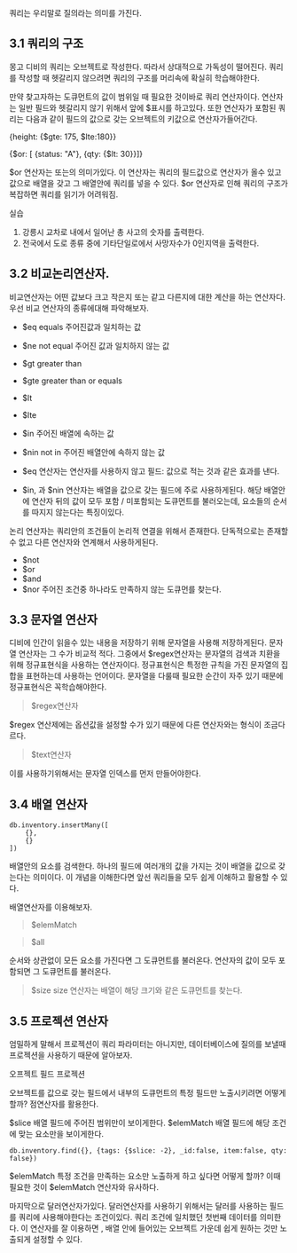 쿼리는 우리말로 질의라는 의미를 가진다. 


## 3.1 쿼리의 구조

몽고 디비의 쿼리는 오브젝트로 작성한다. 따라서 상대적으로 가독성이 떨어진다. 쿼리를 작성할 때 헷갈리지 않으려면 쿼리의 구조를 머리속에 확실히 학습해야한다.

만약 찾고자하는 도큐먼트의 값이 범위일 때 필요한 것이바로 쿼리 연산자이다. 연산자는 일반 필드와 헷갈리지 않기 위해서 앞에 $표시를 하고있다. 또한 연산자가 포함된 쿼리는 다음과 같이 필드의 값으로 갖는 오브젝트의 키값으로 연산자가들어간다.

{height: {$gte: 175, $lte:180}}


{$or: [ {status: "A"}, {qty: {$lt: 30}}]}


$or 연산자는 또는의 의미가있다. 이 연산자는 쿼리의 필드값으로 연산자가 올수 있고 값으로 배열을 갖고 그 배열안에 쿼리를 넣을 수 있다. $or 연산자로 인해 쿼리의 구조가 복잡하면 쿼리를 읽기가 어려워짐.

실습

1. 강릉시 교차로 내에서 일어난 총 사고의 숫자를 출력한다. 
2. 전국에서 도로 종류 중에 기타단일로에서 사망자수가 0인지역을 출력한다. 

## 3.2 비교논리연산자.

비교연산자는 어떤 값보다 크고 작은지 또는 같고 다른지에 대한 계산을 하는 연산자다.우선 비교 연산자의 종류에대해 파악해보자.


- $eq equals 주어진값과 일치하는 값
- $ne not equal 주어진 값과 일치하지 않는 값
- $gt greater than
- $gte greater than or equals 
- $lt
- $lte
- $in 주어진 배열에 속하는 값
- $nin not in 주어진 배열안에 속하지 않는 값

- $eq 연산자는 연산자를 사용하지 않고 필드: 값으로 적는 것과 같은 효과를 낸다.
- $in, 과 $nin 연산자는 배열을 값으로 갖는 필드에 주로 사용하게된다. 해당 배열안에 연산자 뒤의 값이 모두 포함 / 미포함되는 도큐먼트를 불러오는데, 요소들의 순서를 따지지 않는다는 특징이있다. 


논리 연산자는 쿼리안의 조건들이 논리적 연결을 위해서 존재한다. 단독적으로는 존재할 수 없고 다른 연산자와 연계해서 사용하게된다.

- $not
- $or 
- $and
- $nor 주어진 조건중 하나라도 만족하지 않는 도큐먼를 찾는다.

## 3.3 문자열 연산자

디비에 인간이 읽을수 있는 내용을 저장하기 위해 문자열을 사용해 저장하게된다. 문자열 연산자는 그 수가 비교적 적다. 그중에서 $regex연산자는 문자열의 검색과 치환을 위해 정규표현식을 사용하는 연산자이다. 정규표현식은 특정한 규칙을 가진 문자열의 집합을 표현하는데 사용하는 언어이다. 문자열을 다룰때 필요한 순간이 자주 있기 때문에 정규표현식은 꼭학습해야한다.

> $regex연산자

$regex 연산제에는 옵션값을 설정할 수가 있기 때문에 다른 연산자와는 형식이 조금다르다. 

> $text연산자 

이를 사용하기위해서는 문자열 인덱스를 먼저 만들어야한다. 


## 3.4 배열 연산자

```
db.inventory.insertMany([
    {},
    {}
])
```
배열안의 요소를 검색한다. 
하나의 필드에 여러개의 값을 가지는 것이 배열을 값으로 갖는다는 의미이다. 이 개념을 이해한다면 앞선 쿼리들을 모두 쉽게 이해하고 활용할 수 있다.

배열연산자를 이용해보자.


> $elemMatch 

> $all

순서와 상관없이 모든 요소를 가진다면 그 도큐먼트를 불러온다. 연산자의 값이 모두 포함되면 그 도큐먼트를 불러온다. 

> $size 
> size 연산자는 배열이 해당 크기와 같은 도큐먼트를 찾는다.

## 3.5 프로젝션 연산자 

엄밀하게 말해서 프로젝션이 쿼리 파라미터는 아니지만, 데이터베이스에 질의를 보낼때 프로젝션을 사용하기 때문에 알아보자.

오프젝트 필드 프로젝션

오브젝트를 값으로 갖는 필드에서 내부의 도큐먼트의 특정 필드만 노출시키려면 어떻게할까? 점연산자를 활용한다.

$slice 배열 필드에 주어진 범위만이 보이게한다.
$elemMatch 배열 필드에 해당 조건에 맞는 요소만을 보이게한다. 

`db.inventory.find({}, {tags: {$slice: -2}, _id:false, item:false, qty: false})`

$elemMatch 특정 조건을 만족하는 요소만 노출하게 하고 싶다면 어떻게 할까? 이때 필요한 것이 $elemMatch 연산자와 유사하다. 


마지막으로 달러연산자가있다. 달러연산자를 사용하기 위해서는 달러를 사용하는 필드를 쿼리에 사용해야한다는 조건이있다. 쿼리 조건에 일치했던 첫번째 데이터를 의미한다. 이 연산자를 잘 이용하면 , 배열 안에 들어있는 오브젝트 가운데 쉽게 원하는 것만 노출되게 설정할 수 있다.
